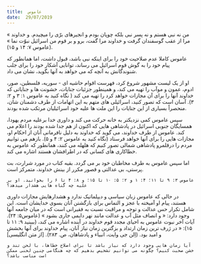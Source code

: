```yaml
---
title:  عاموس
date:  29/07/2019
---
```


« من نه نبی هستم و نه پسر نبی بلکه چوپان بودم و انجیرهای برّی را میچیدم. و خداوند مرا از عقب گوسفندان گرفت و خداوند مرا گفت، برو و بر قوم من اسرائیل نبوّت نما » (عاموس ۷: ۱۴ و ۱۵).

عاموس کاملا عدم صلاحیت خود را برای اینکه نبی باشد، قبول داشت، اما همانطور که پیام خود را به گوش قوم اسرائیل می رساند، توانایی آشکار خود را برای جلب شنوندگانش به آنچه که می خواهد به آنها بگوید، نشان می داد.

او از یک لیست مشهور شروع کرد، فهرست اقوام حاشیه ای - سوریه، فلسطین، صور، ادوم، عمون و موآب را تهیه می کند، و همینطور جزئیات جنایات، خشونت ها و جنایاتی که خداوند آنها را برای آن مجازات خواهد کرد را تهیه می کند ( نگاه کنید به عاموس ۱: ۳ و ۲: ۳). آسان است که تصور کنید، اسرائیلی های متهم به این اتهامات از طرف دشمنان شان، منحصراً بسیاری از این جنایات را این ملت ها علیه خود اسرائیلیان مرتکب شده بودند.

سپس عاموس کمی نزدیکتر به خانه حرکت می کند و داوری خدا برعلیه مردم یهودا، همسایگان جنوبی اسرائیل در پادشاهی هایی که اکنون از هم جدا شده بودند را اعلام می کند. عاموس از طرف خداوند، می گوید که خداوند به دلیل نافرمانی آنان از احکام او، مجازات هایی را برای آنها خواهد فرستاد (نگاه کنید به عاموس ۲: ۴ و ۵). بازهم می توانیم مردم را درقلمرو پادشاهی شمالی تصور کنیم که هلهله می کنند، همانطور که عاموس به خطاکاری های کسانی که در اطرافشان هستند اشاره می کند.

اما سپس عاموس به طرف مخاطبان خود بر می گردد. بقیه کتاب در مورد شرارت، بت پرستی، بی عدالتی و قصور مکرر از بینش خداوند، متمرکز است.

`عاموس ۳: ۹ تا ۱۱؛ ۴: ۱ و ۲؛ ۵: ۱۰ تا ۱۵؛ و ۸: ۴ تا ۶ را بخوانید. او بر علیه چه گناه هایی هشدار میدهد؟`

در حالی که عاموس زبان سیاسی و دیپلماتیک ندارد و هشدارهایش مجازات داوری هستند، پیام او آمیخته با عجز و التماس برای بازگشتن آنان بسوی خدایشان است. این شامل تکرار حس عدالت و توجه و مراقبت نسبت به فقیرانی است که در میان جامعه آنها وجود دارد: « و انصاف مثل آب و عدالت مانند نهر دایمی جاری بشود » (عاموس۵: ۲۴). آیات آخر نبوت عاموس به احیای مجدد قوم خداوند در آینده اشاره می کند، (ببینید ۹: ۱۱ تا ۱۵): « در ژرف ترین زمان ارتداد و بزگترین زمان نیاز آنان، پیام خداوند برای آنها بخشش و امید بود. (اِلن جی وایت، انبیاء و پادشاهان، ص. ۲۸۳). [از متن انگلیسی]

`آیا زمان هایی وجود دارد که نیاز باشد تا برای اصلاح خطاها، با لحن تند و خشن صحبت کنیم؟ چگونه می توانیم تشخیص بدهیم که چه هنگامی چنین لحنی ممکن است مناسب باشد؟`
